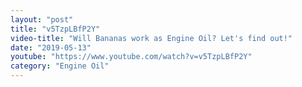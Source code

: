 ```yaml
---
layout: "post"
title: "v5TzpLBfP2Y"
video-title: "Will Bananas work as Engine Oil? Let's find out!"
date: "2019-05-13"
youtube: "https://www.youtube.com/watch?v=v5TzpLBfP2Y"
category: "Engine Oil"
---
```

<div class="space-y-1"></div>